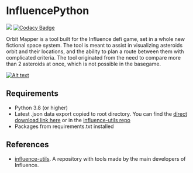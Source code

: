 # InfluencePython
![](https://img.shields.io/badge/python-v3.8-blue)
[![Codacy Badge](https://app.codacy.com/project/badge/Grade/d62746887a694002907b83828aa57c89)](https://www.codacy.com/gh/MichaelVerdegaal/InfluenceOrbitMapper/dashboard?utm_source=github.com&amp;utm_medium=referral&amp;utm_content=MichaelVerdegaal/InfluenceOrbitMapper&amp;utm_campaign=Badge_Grade)

Orbit Mapper is a tool built for the Influence defi game, set in a whole new fictional space system. The tool is meant
to assist in visualizing asteroids orbit and their locations, and the ability to plan a route between them with
complicated criteria. The tool originated from the need to compare more than 2 asteroids at once, which is not possible
in the basegame.

[![Alt text](https://img.youtube.com/vi/YWPaKscGWPM/0.jpg)](https://youtu.be/YWPaKscGWPM)

## Requirements

- Python 3.8 (or higher)
- Latest .json data export copied to root directory. You can find
  the [direct download link here](https://www.dropbox.com/sh/5g3ww8wi9n0p4s6/AADcR0lgL8iKTQrpiWUC37Oxa?dl=0) or in
  the [influence-utils repo](https://github.com/Influenceth/influence-utils)
- Packages from requirements.txt installed

## References

- [influence-utils](https://github.com/Influenceth/influence-utils). A repository with tools made by the main developers
  of Influence.
